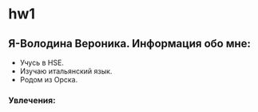 # hw1
## Я-Володина Вероника. Информация обо мне:
+ Учусь в HSE.
+ Изучаю итальянский язык.
+ Родом из Орска.
### Увлечения:
